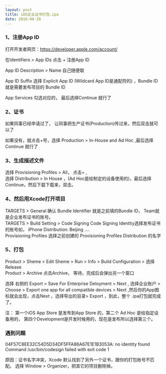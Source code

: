 ```yaml
---
layout: post
title: iOS企业证书打包.ipa
date: 2016-08-20 
---
```




### 1、注册App ID 

打开开发者网页：https://developer.apple.com/account/ 

在Identifiers > App IDs 点击 + 注册App ID

App ID Description > Name   自己随便取   

App ID Suffix  选择  Explicit App ID (Wildcard App ID是通配符的) ，Bundle ID 就是需要发布项目的 Bundle ID

App Services 勾选对应的，  最后选择Continue 就行了

### 2、证书

如果同事已经申请过了， 让同事把生产证书(Production)传过来，然后双击就可以了   

如果没有，就点击+号，选择 Production >  In-House and Ad Hoc ,最后选择Continue 就行了


### 3、生成描述文件 

选择  Provisioning Profiles > All， 点击+ ,      
选择 Distribution > In House ，(Ad Hoc是给制定的设备使用的)，最后选择Continue，然后下载下载来，双击。    


### 4、然后用Xcode打开项目

TARGETS > General    确认 Bundle Identifier 就是之前填的Bundle ID， Team就是企业发布证书的账号。    
TARGETS > Build Setting > Code Signing     Code Signing  Identity选择发布证书的账号如， iPhone Distribution: Beijing ….   
Provisioning Profiles 选择之前创建的 Provisioning Profiles Distribution 的名字     

### 5、打包

Product > Sheme > Edit Sheme > Run > Info > Build Configuration > 选择Release   
Product > Archive  点击Archive， 等待，完成后会弹出另一个窗口   

选择 右侧的 Export > Save For Enterprise Deloyment > Next , 选择企业账户 > Choose > Export one app for all compatible devices > Next ,然后你的App图标就会出现，点击Next ，选择导出的目录> Export ，到此，整个 .ipa打包就完成了。


注： 第一个iOS App Store 是发布到App Store 的，第二个 Ad Hoc 是给指定设备用的， 第四个Development是开发时候用的，现在是发布所以选择第三个。


### 遇到问题

04F57C8EE32C54D5D34DF5FFA86A67E1E1B3053A: no identity found
Command /usr/bin/codesign failed with exit code 1


原因：证书名字冲突，Xcode 默认找到了另外一个证书，跟你的打包账号不匹配。
选择 Window > Organizer，把其它的项目删除掉。





